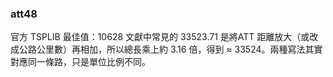 
### att48
官方 TSPLIB 最佳值：10628
文獻中常見的 33523.71 是將ATT 距離放大（或改成公路公里數）再相加，所以總長乘上約 3.16 倍，得到 ≈ 33524。兩種寫法其實對應同一條路，只是單位比例不同。

